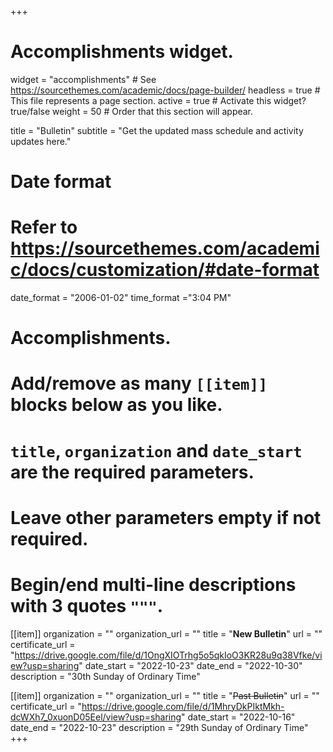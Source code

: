 +++
# Accomplishments widget.
widget = "accomplishments"  # See https://sourcethemes.com/academic/docs/page-builder/
headless = true  # This file represents a page section.
active = true  # Activate this widget? true/false
weight = 50  # Order that this section will appear.

title = "Bulletin"
subtitle = "Get the updated mass schedule and activity updates here."

# Date format
#   Refer to https://sourcethemes.com/academic/docs/customization/#date-format
date_format = "2006-01-02"
time_format ="3:04 PM"

# Accomplishments.
#   Add/remove as many `[[item]]` blocks below as you like.
#   `title`, `organization` and `date_start` are the required parameters.
#   Leave other parameters empty if not required.
#   Begin/end multi-line descriptions with 3 quotes `"""`.


[[item]]
  organization = ""
  organization_url = ""
  title = "**New Bulletin**"
  url = ""
  certificate_url = "https://drive.google.com/file/d/1OngXIOTrhg5o5qkIoO3KR28u9q38Vfke/view?usp=sharing"
  date_start = "2022-10-23"
  date_end = "2022-10-30"
  description = "30th Sunday of Ordinary Time"

[[item]]
  organization = ""
  organization_url = ""
  title = "~~Past Bulletin~~"
  url = ""
  certificate_url = "https://drive.google.com/file/d/1MhryDkPIktMkh-dcWXh7_0xuonD05Eel/view?usp=sharing"
  date_start = "2022-10-16"
  date_end = "2022-10-23"
  description = "29th Sunday of Ordinary Time"
+++
